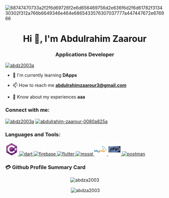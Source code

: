 ![68747470733a2f2f6d69726f2e6d656469756d2e636f6d2f6d61782f313430302f312a766b6649346e464e6865433576307037777a447447672e676966](https://user-images.githubusercontent.com/86608368/206742361-34b9417d-de02-4ef0-a3d7-72866381c0fe.gif)

<h1 align="center">Hi 👋, I'm Abdulrahim Zaarour</h1>
<h3 align="center">Applications Developer</h3>

<p align="left"> <a href="https://twitter.com/abdz2003a" target="blank"><img src="https://img.shields.io/twitter/follow/abdz2003a?logo=twitter&style=for-the-badge" alt="abdz2003a" /></a> </p>

- 🌱 I'm currently learning **DApps**

- 📫 How to reach me **abdulrahimzaarour3@gmail.com**

- 📄 Know about my experiences **aaa**

<h3 align="left">Connect with me:</h3>
<p align="left">
<a href="https://twitter.com/abdz2003a" target="blank"><img align="center" src="https://raw.githubusercontent.com/rahuldkjain/github-profile-readme-generator/master/src/images/icons/Social/twitter.svg" alt="abdz2003a" height="30" width="40" /></a>
<a href="https://linkedin.com/in/abdulrahim-zaarour-0080a825a" target="blank"><img align="center" src="https://raw.githubusercontent.com/rahuldkjain/github-profile-readme-generator/master/src/images/icons/Social/linked-in-alt.svg" alt="abdulrahim-zaarour-0080a825a" height="30" width="40" /></a>
</p>

<h3 align="left">Languages and Tools:</h3>
<p align="left"> <a href="https://www.w3schools.com/cs/" target="_blank" rel="noreferrer"> <img src="https://raw.githubusercontent.com/devicons/devicon/master/icons/csharp/csharp-original.svg" alt="csharp" width="40" height="40"/> </a> <a href="https://dart.dev" target="_blank" rel="noreferrer"> <img src="https://www.vectorlogo.zone/logos/dartlang/dartlang-icon.svg" alt="dart" width="40" height="40"/> </a> <a href="https://firebase.google.com/" target="_blank" rel="noreferrer"> <img src="https://www.vectorlogo.zone/logos/firebase/firebase-icon.svg" alt="firebase" width="40" height="40"/> </a> <a href="https://flutter.dev" target="_blank" rel="noreferrer"> <img src="https://www.vectorlogo.zone/logos/flutterio/flutterio-icon.svg" alt="flutter" width="40" height="40"/> </a> <a href="https://www.microsoft.com/en-us/sql-server" target="_blank" rel="noreferrer"> <img src="https://www.svgrepo.com/show/303229/microsoft-sql-server-logo.svg" alt="mssql" width="40" height="40"/> </a> <a href="https://www.mysql.com/" target="_blank" rel="noreferrer"> <img src="https://raw.githubusercontent.com/devicons/devicon/master/icons/mysql/mysql-original-wordmark.svg" alt="mysql" width="40" height="40"/> </a> <a href="https://www.php.net" target="_blank" rel="noreferrer"> <img src="https://raw.githubusercontent.com/devicons/devicon/master/icons/php/php-original.svg" alt="php" width="40" height="40"/> </a> <a href="https://postman.com" target="_blank" rel="noreferrer"> <img src="https://www.vectorlogo.zone/logos/getpostman/getpostman-icon.svg" alt="postman" width="40" height="40"/> </a> </p>
<h3 align="left">💳 Github Profile Summary Card</h3>
 
<p align = 'center'>
<img src="https://github-readme-stats.vercel.app/api/top-langs?username=abdza2003&show_icons=true&locale=en&layout=compact" alt="abdza2003" style="width : 40%;"/>
</p>

<p align = 'center'>&nbsp;<img align="center" src="https://github-readme-stats.vercel.app/api?username=abdza2003&show_icons=true&locale=en" alt="abdza2003" /></p>
           


   
  



